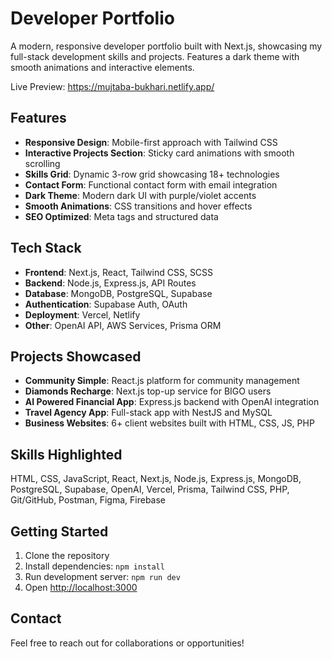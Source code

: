 
# Developer Portfolio

A modern, responsive developer portfolio built with Next.js, showcasing my full-stack development skills and projects. Features a dark theme with smooth animations and interactive elements.

Live Preview: https://mujtaba-bukhari.netlify.app/

##  Features

- **Responsive Design**: Mobile-first approach with Tailwind CSS
- **Interactive Projects Section**: Sticky card animations with smooth scrolling
- **Skills Grid**: Dynamic 3-row grid showcasing 18+ technologies
- **Contact Form**: Functional contact form with email integration
- **Dark Theme**: Modern dark UI with purple/violet accents
- **Smooth Animations**: CSS transitions and hover effects
- **SEO Optimized**: Meta tags and structured data

##  Tech Stack

- **Frontend**: Next.js, React, Tailwind CSS, SCSS
- **Backend**: Node.js, Express.js, API Routes
- **Database**: MongoDB, PostgreSQL, Supabase
- **Authentication**: Supabase Auth, OAuth
- **Deployment**: Vercel, Netlify
- **Other**: OpenAI API, AWS Services, Prisma ORM

##  Projects Showcased

- **Community Simple**: React.js platform for community management
- **Diamonds Recharge**: Next.js top-up service for BIGO users
- **AI Powered Financial App**: Express.js backend with OpenAI integration
- **Travel Agency App**: Full-stack app with NestJS and MySQL
- **Business Websites**: 6+ client websites built with HTML, CSS, JS, PHP

##  Skills Highlighted

HTML, CSS, JavaScript, React, Next.js, Node.js, Express.js, MongoDB, PostgreSQL, Supabase, OpenAI, Vercel, Prisma, Tailwind CSS, PHP, Git/GitHub, Postman, Figma, Firebase

##  Getting Started

1. Clone the repository
2. Install dependencies: `npm install`
3. Run development server: `npm run dev`
4. Open [http://localhost:3000](http://localhost:3000)

##  Contact

Feel free to reach out for collaborations or opportunities!
